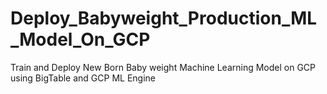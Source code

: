 # Deploy_Babyweight_Production_ML_Model_On_GCP
Train and Deploy New Born Baby weight Machine Learning Model on GCP using BigTable and GCP ML Engine 

